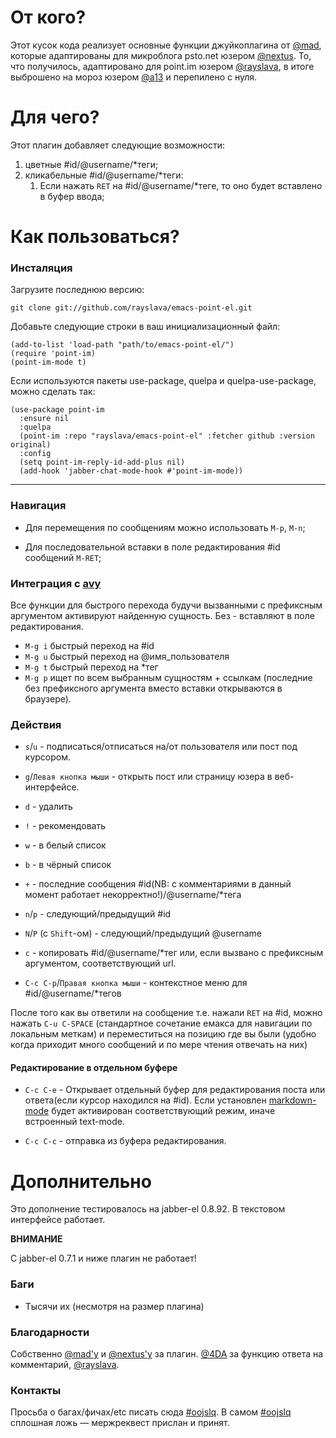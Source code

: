 # От кого?
Этот кусок кода реализует основные функции джуйкоплагина от [@mad](https://juick.com/mad), которые адаптированы для микроблога psto.net юзером [@nextus](https://nextus.psto.net). То, что получилось, адаптировано для point.im юзером [@rayslava](https://rayslava.point.im), в итоге выброшено на мороз юзером [@a13](https://a13.point.im) и перепилено с нуля.

# Для чего?

Этот плагин добавляет следующие возможности:

1. цветные #id/@username/\*теги;
1. кликабельные #id/@username/\*теги:
    1. Если нажать `RET` на #id/@username/\*теге, то оно будет вставлено в буфер ввода;

# Как пользоваться?

### Инсталяция

Загрузите последнюю версию:

    git clone git://github.com/rayslava/emacs-point-el.git

Добавьте следующие строки в ваш инициализационный файл:

    (add-to-list 'load-path "path/to/emacs-point-el/")
    (require 'point-im)
    (point-im-mode t)

Если используются пакеты use-package, quelpa и quelpa-use-package, можно сделать так:

    (use-package point-im
      :ensure nil
      :quelpa
      (point-im :repo "rayslava/emacs-point-el" :fetcher github :version original)
      :config
      (setq point-im-reply-id-add-plus nil)
      (add-hook 'jabber-chat-mode-hook #'point-im-mode))


-------------------------------------------------------------------------------

### Навигация

- Для перемещения по сообщениям можно использовать `M-p`, `M-n`;

- Для последовательной вставки в поле редактирования #id сообщений `M-RET`;

### Интеграция с [avy](https://github.com/abo-abo/avy)

Все функции для быстрого перехода будучи вызванными с префиксным аргументом активируют найденную сущность. Без - вставляют в поле редактирования.

- `M-g i` быстрый переход на #id
- `M-g u` быстрый переход на @имя_пользователя
- `M-g t` быстрый переход на \*тег
- `M-g p` ищет по всем выбранным сущностям + ссылкам (последние без префиксного аргумента вместо вставки открываются в браузере).

### Действия

- `s`/`u` - подписаться/отписаться на/от пользователя или пост под курсором.

- `g`/`Левая кнопка мыши` - открыть пост или страницу юзера в веб-интерфейсе.

- `d` - удалить

- `!` - рекомендовать

- `w` - в белый список

- `b` - в чёрный список

- `+` - последние сообщения #id(NB: с комментариями в данный момент работает некорректно!)/@username/\*тега

- `n`/`p` - следующий/предыдущий #id

- `N`/`P` (c `Shift`-ом) - следующий/предыдущий @username

- `c` - копировать #id/@username/\*тег или, если вызвано с префиксным аргументом, соответствующий url.

- `C-c C-p`/`Правая кнопка мыши` - контекстное меню для #id/@username/\*тегов

После того как вы ответили на сообщение т.е. нажали `RET` на #id, можно нажать
`C-u C-SPACE` (стандартное сочетание емакса для навигации по локальным меткам) и
переместиться на позицию где вы были (удобно когда приходит много сообщений и
по мере чтения отвечать на них)

#### Редактирование в отдельном буфере

- `C-c C-e` - Открывает отдельный буфер для редактирования поста или ответа(если курсор находился на #id). Если установлен [markdown-mode](http://jblevins.org/projects/markdown-mode/) будет активирован соответствующий режим, иначе встроенный text-mode.

- `C-c C-c` - отправка из буфера редактирования.


# Дополнительно

Это дополнение тестировалось на jabber-el 0.8.92.
В текстовом интерфейсе работает.

**ВНИМАНИЕ**

C jabber-el 0.7.1 и ниже плагин не работает!

### Баги

- Тысячи их (несмотря на размер плагина)

### Благодарности

Собственно [@mad'у](https://juick.com/mad) и [@nextus'у](https://nextus.psto.net) за плагин.
[@4DA](https://4da.point.im/) за функцию ответа на комментарий, [@rayslava](https://rayslava.point.im/).

### Контакты
Просьба о багах/фичах/etc писать сюда [#oojslq](https://point.im/oojslq). В самом [#oojslq](https://point.im/oojslq) сплошная ложь — мержреквест прислан и принят.
